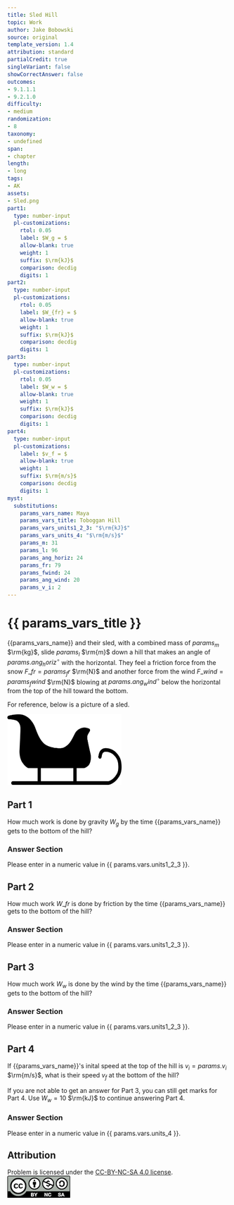 ```yaml
---
title: Sled Hill
topic: Work
author: Jake Bobowski
source: original
template_version: 1.4
attribution: standard
partialCredit: true
singleVariant: false
showCorrectAnswer: false
outcomes:
- 9.1.1.1
- 9.2.1.0
difficulty:
- medium
randomization:
- 8
taxonomy:
- undefined
span:
- chapter
length:
- long
tags:
- AK
assets:
- Sled.png
part1:
  type: number-input
  pl-customizations:
    rtol: 0.05
    label: $W_g = $
    allow-blank: true
    weight: 1
    suffix: $\rm{kJ}$
    comparison: decdig
    digits: 1
part2:
  type: number-input
  pl-customizations:
    rtol: 0.05
    label: $W_{fr} = $
    allow-blank: true
    weight: 1
    suffix: $\rm{kJ}$
    comparison: decdig
    digits: 1
part3:
  type: number-input
  pl-customizations:
    rtol: 0.05
    label: $W_w = $
    allow-blank: true
    weight: 1
    suffix: $\rm{kJ}$
    comparison: decdig
    digits: 1
part4:
  type: number-input
  pl-customizations:
    label: $v_f = $
    allow-blank: true
    weight: 1
    suffix: $\rm{m/s}$
    comparison: decdig
    digits: 1
myst:
  substitutions:
    params_vars_name: Maya
    params_vars_title: Toboggan Hill
    params_vars_units1_2_3: "$\rm{kJ}$"
    params_vars_units_4: "$\rm{m/s}$"
    params_m: 31
    params_l: 96
    params_ang_horiz: 24
    params_fr: 79
    params_fwind: 24
    params_ang_wind: 20
    params_v_i: 2
---
```

# {{ params_vars_title }}
{{params_vars_name}} and their sled, with a combined mass of ${{params_m}}$ $\rm{kg}$, slide ${{params_l}}$ $\rm{m}$ down a hill that makes an angle of ${{params.ang_horiz}}^\circ$ with the horizontal.
They feel a friction force from the snow $F\_{fr} = {{params_fr}}$ $\rm{N}$ and another force from the wind $F\_{wind} = {{params_fwind}}$ $\rm{N}$ blowing at ${{params.ang_wind}}^\circ$ below the horizontal from the top of the hill toward the bottom.

For reference, below is a picture of a sled.

<img src="Sled.png" alt= "Picture of a sled" width="260" height="160">

## Part 1

How much work is done by gravity $W_g$ by the time {{params_vars_name}} gets to the bottom of the hill?

### Answer Section

Please enter in a numeric value in {{ params.vars.units1_2_3 }}.

## Part 2

How much work $W\_{fr}$ is done by friction by the time {{params_vars_name}} gets to the bottom of the hill?

### Answer Section

Please enter in a numeric value in {{ params.vars.units1_2_3 }}.

## Part 3

How much work $W_w$ is done by the wind by the time {{params_vars_name}} gets to the bottom of the hill?

### Answer Section

Please enter in a numeric value in {{ params.vars.units1_2_3 }}.

## Part 4

If {{params_vars_name}}'s inital speed at the top of the hill is $v_i = {{params.v_i}}$ $\rm{m/s}$, what is their speed $v_f$ at the bottom of the hill?

If you are not able to get an answer for Part 3, you can still get marks for Part 4. Use $W_w = 10$ $\rm{kJ}$ to continue answering Part 4.

### Answer Section

Please enter in a numeric value in {{ params.vars.units_4 }}.

## Attribution

Problem is licensed under the [CC-BY-NC-SA 4.0 license](https://creativecommons.org/licenses/by-nc-sa/4.0/).<br> ![The Creative Commons 4.0 license requiring attribution-BY, non-commercial-NC, and share-alike-SA license.](https://raw.githubusercontent.com/firasm/bits/master/by-nc-sa.png)